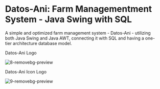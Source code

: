 # Datos-Ani: Farm Managementment System - Java Swing with SQL 


A simple and optimized farm management system - Datos-Ani - utilizing both Java Swing and Java AWT, connecting it with SQL and having a one-tier architecture database model.






Datos-Ani Logo


![8-removebg-preview](https://github.com/wolfD-red/Datos-Ani/assets/149870730/8cca6e7a-501b-4da7-854d-43eb7d83523f)


Datos-Ani Icon Logo


![9-removebg-preview](https://github.com/wolfD-red/Datos-Ani/assets/149870730/5437401f-6a36-4402-ae1b-3927f669769c)

